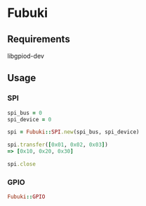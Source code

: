 # Fubuki


## Requirements

libgpiod-dev

## Usage

### SPI
```Ruby
spi_bus = 0
spi_device = 0

spi = Fubuki::SPI.new(spi_bus, spi_device)

spi.transfer([0x01, 0x02, 0x03])
=> [0x10, 0x20, 0x30]

spi.close
```

### GPIO
```Ruby
Fubuki::GPIO
```
